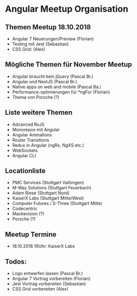 # Angular Meetup Organisation

## Themen Meetup 18.10.2018
- Angular 7 Neuerungen/Preview (Florian)
- Testing mit Jest (Sebastian)
- CSS Grid: (Alex)

## Mögliche Themen für November Meetup
- Angular braucht kein jQuery (Pascal Br.)
- Angular und NestJS (Pascal Br.)
- Native apps on web and mobile (Pascal Ba.)
- Performance-optimierungen für \*ngFor (Florian)
- Thema von Porsche (?)

## Liste weitere Themen
- Advanced RxJS
- Monorepos mit Angular
- Angular Animations
- Router Transitions
- Redux in Angular (ngRx, NgXS etc.)
- WebSockets
- Angular CLI

## Locationliste
- PMC Services (Stuttgart Vaihingen)
- M-Way Solutions (Stuttgart Feuerbach)
- Adam Riese (Stuttgart Nord)
- KaiserX Labs (Stuttgart Mitte/West)
- Computer Futures / S-Three (Stuttgart Mitte)
- Codecentric
- Mackevision (?)
- Porsche (?)

## Meetup Termine
- 18.10.2018 19Uhr: KaiserX Labs

## Todos:
- Logo entwerfen lassen (Pascal Br.)
- Angular 7 Vortrag vorbereiten (Florian)
- Jest Vortrag vorbereiten (Sebastian)
- CSS Grid vorbereiten (Alex)
